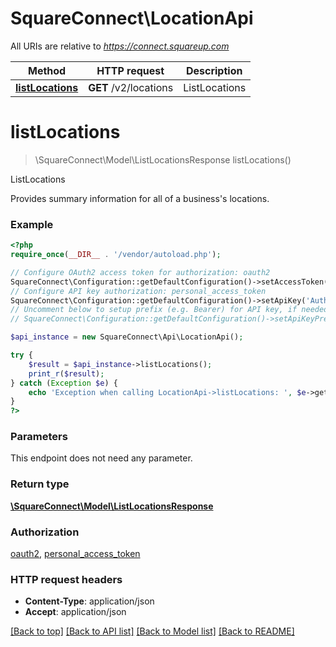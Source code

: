 # SquareConnect\LocationApi

All URIs are relative to *https://connect.squareup.com*

Method | HTTP request | Description
------------- | ------------- | -------------
[**listLocations**](LocationApi.md#listLocations) | **GET** /v2/locations | ListLocations


# **listLocations**
> \SquareConnect\Model\ListLocationsResponse listLocations()

ListLocations

Provides summary information for all of a business's locations.

### Example
```php
<?php
require_once(__DIR__ . '/vendor/autoload.php');

// Configure OAuth2 access token for authorization: oauth2
SquareConnect\Configuration::getDefaultConfiguration()->setAccessToken('YOUR_ACCESS_TOKEN');
// Configure API key authorization: personal_access_token
SquareConnect\Configuration::getDefaultConfiguration()->setApiKey('Authorization', 'YOUR_API_KEY');
// Uncomment below to setup prefix (e.g. Bearer) for API key, if needed
// SquareConnect\Configuration::getDefaultConfiguration()->setApiKeyPrefix('Authorization', 'Bearer');

$api_instance = new SquareConnect\Api\LocationApi();

try {
    $result = $api_instance->listLocations();
    print_r($result);
} catch (Exception $e) {
    echo 'Exception when calling LocationApi->listLocations: ', $e->getMessage(), PHP_EOL;
}
?>
```

### Parameters
This endpoint does not need any parameter.

### Return type

[**\SquareConnect\Model\ListLocationsResponse**](../Model/ListLocationsResponse.md)

### Authorization

[oauth2](../../README.md#oauth2), [personal_access_token](../../README.md#personal_access_token)

### HTTP request headers

 - **Content-Type**: application/json
 - **Accept**: application/json

[[Back to top]](#) [[Back to API list]](../../README.md#documentation-for-api-endpoints) [[Back to Model list]](../../README.md#documentation-for-models) [[Back to README]](../../README.md)

